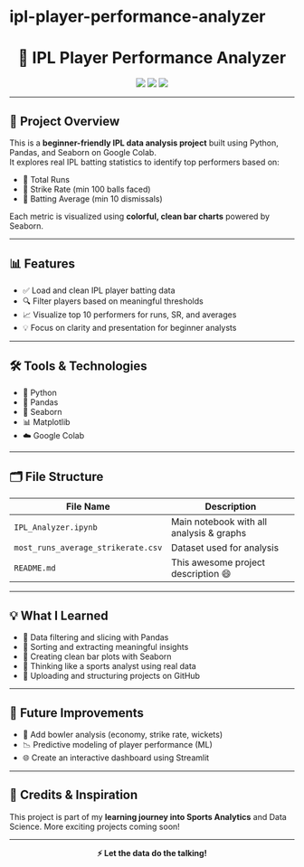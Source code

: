 # ipl-player-performance-analyzer
<h1 align="center">🏏 IPL Player Performance Analyzer</h1>

<p align="center">
  <img src="https://img.shields.io/badge/status-complete-brightgreen?style=flat-square" />
  <img src="https://img.shields.io/badge/python-3.10-blue?style=flat-square&logo=python" />
  <img src="https://img.shields.io/badge/tools-pandas%20%7C%20seaborn%20%7C%20matplotlib-blueviolet?style=flat-square" />
</p>

---

## 📖 Project Overview

This is a **beginner-friendly IPL data analysis project** built using Python, Pandas, and Seaborn on Google Colab.  
It explores real IPL batting statistics to identify top performers based on:

- 🥇 Total Runs
- 🚀 Strike Rate (min 100 balls faced)
- 🎯 Batting Average (min 10 dismissals)

Each metric is visualized using **colorful, clean bar charts** powered by Seaborn.

---

## 📊 Features

- ✅ Load and clean IPL player batting data
- 🔍 Filter players based on meaningful thresholds
- 📈 Visualize top 10 performers for runs, SR, and averages
- 💡 Focus on clarity and presentation for beginner analysts

---

## 🛠 Tools & Technologies

- 🐍 Python
- 🧹 Pandas
- 🎨 Seaborn
- 📊 Matplotlib
- ☁️ Google Colab

---

## 🗂 File Structure

| File Name                     | Description                               |
|------------------------------|-------------------------------------------|
| `IPL_Analyzer.ipynb`         | Main notebook with all analysis & graphs |
| `most_runs_average_strikerate.csv` | Dataset used for analysis              |
| `README.md`                  | This awesome project description 😄       |

---

## 💡 What I Learned

- 📌 Data filtering and slicing with Pandas
- 🔢 Sorting and extracting meaningful insights
- 🎨 Creating clean bar plots with Seaborn
- 🧠 Thinking like a sports analyst using real data
- 📁 Uploading and structuring projects on GitHub

---

## 🌱 Future Improvements

- 🧢 Add bowler analysis (economy, strike rate, wickets)
- 📉 Predictive modeling of player performance (ML)
- 🌐 Create an interactive dashboard using Streamlit

---

## 🧠 Credits & Inspiration

This project is part of my **learning journey into Sports Analytics** and Data Science. More exciting projects coming soon!

---

<p align="center">
  <b>⚡ Let the data do the talking!</b>
</p>

